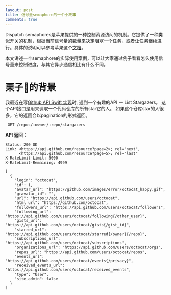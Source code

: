 ```yaml
---
layout: post
title: 信号量semaphore的一个小故事
comments: true
---
```


Dispatch semaphores是苹果提供的一种控制资源访问的机制。它提供了一种类似开关的机制，根据当前信号量的数量来决定阻塞一个任务，或者让任务继续进行。具体的说明可以参考苹果这个[文档](https://developer.apple.com/library/ios/documentation/General/Conceptual/ConcurrencyProgrammingGuide/OperationQueues/OperationQueues.html#//apple_ref/doc/uid/TP40008091-CH102-SW24)。

本文讲述一个semaphore的实际使用案例，可以让大家通过例子看看怎么使用信号量来控制进度，与其它异步通信相比有什么不同。

# 栗子🌰的背景

我最近在写[Github API Swift 实现](https://github.com/jindulys/GithubPilot)时, 遇到一个有趣的API － List Stargazers。 这个API接口是用来调取一个代码仓库的所有star它的人。 如果这个仓库star的人很多，它的返回会以pagination的形式返回。

     GET /repos/:owner/:repo/stargazers

**API 返回**：

    Status: 200 OK
    Link: <https://api.github.com/resource?page=2>; rel="next",
          <https://api.github.com/resource?page=5>; rel="last"
    X-RateLimit-Limit: 5000
    X-RateLimit-Remaining: 4999

    [
      {
        "login": "octocat",
        "id": 1,
        "avatar_url": "https://github.com/images/error/octocat_happy.gif",
        "gravatar_id": "",
        "url": "https://api.github.com/users/octocat",
        "html_url": "https://github.com/octocat",
        "followers_url": "https://api.github.com/users/octocat/followers",
        "following_url": "https://api.github.com/users/octocat/following{/other_user}",
        "gists_url": "https://api.github.com/users/octocat/gists{/gist_id}",
        "starred_url": "https://api.github.com/users/octocat/starred{/owner}{/repo}",
        "subscriptions_url": "https://api.github.com/users/octocat/subscriptions",
        "organizations_url": "https://api.github.com/users/octocat/orgs",
        "repos_url": "https://api.github.com/users/octocat/repos",
        "events_url": "https://api.github.com/users/octocat/events{/privacy}",
        "received_events_url": "https://api.github.com/users/octocat/received_events",
        "type": "User",
        "site_admin": false
      }
    ] 

